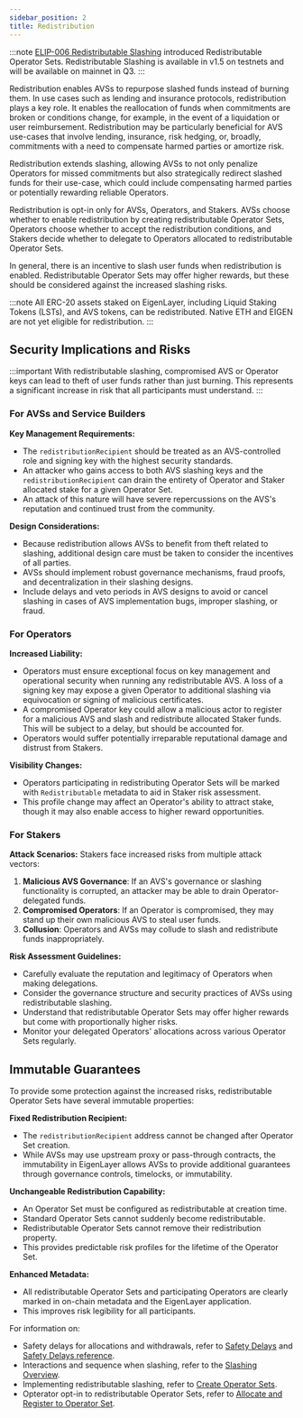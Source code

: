```yaml
---
sidebar_position: 2
title: Redistribution
---
```


:::note
[ELIP-006 Redistributable Slashing](https://github.com/eigenfoundation/ELIPs/blob/main/ELIPs/ELIP-006.md) introduced Redistributable Operator Sets.
Redistributable Slashing is available in v1.5 on testnets and will be available on mainnet in Q3.
:::

Redistribution enables AVSs to repurpose slashed funds instead of burning them. In use cases such as lending and insurance protocols, 
redistribution plays a key role. It enables the reallocation of funds when commitments are broken or conditions change, for example, 
in the event of a liquidation or user reimbursement. Redistribution may be particularly beneficial for AVS use-cases that involve 
lending, insurance, risk hedging, or, broadly, commitments with a need to compensate harmed parties or amortize risk.

Redistribution extends slashing, allowing AVSs to not only penalize Operators for missed commitments but also strategically 
redirect slashed funds for their use-case, which could include compensating harmed parties or potentially rewarding reliable Operators.

Redistribution is opt-in only for AVSs, Operators, and Stakers. AVSs choose whether to enable redistribution by creating
redistributable Operator Sets, Operators choose whether to accept the redistribution conditions, and Stakers decide whether 
to delegate to Operators allocated to redistributable Operator Sets.

In general, there is an incentive to slash user funds when redistribution is enabled. Redistributable Operator Sets 
may offer higher rewards, but these should be considered against the increased slashing risks.

:::note
All ERC-20 assets staked on EigenLayer, including Liquid Staking Tokens (LSTs), and AVS tokens, can be redistributed. Native ETH and EIGEN are not yet eligible for redistribution.
:::

## Security Implications and Risks

:::important
With redistributable slashing, compromised AVS or Operator keys can lead to theft of user funds rather than just burning. This represents a significant increase in risk that all participants must understand.
:::

### For AVSs and Service Builders

**Key Management Requirements:**
- The `redistributionRecipient` should be treated as an AVS-controlled role and signing key with the highest security standards.
- An attacker who gains access to both AVS slashing keys and the `redistributionRecipient` can drain the entirety of Operator and Staker allocated stake for a given Operator Set.
- An attack of this nature will have severe repercussions on the AVS's reputation and continued trust from the community.

**Design Considerations:**
- Because redistribution allows AVSs to benefit from theft related to slashing, additional design care must be taken to consider the incentives of all parties.
- AVSs should implement robust governance mechanisms, fraud proofs, and decentralization in their slashing designs.
- Include delays and veto periods in AVS designs to avoid or cancel slashing in cases of AVS implementation bugs, improper slashing, or fraud.

### For Operators

**Increased Liability:**
- Operators must ensure exceptional focus on key management and operational security when running any redistributable AVS. A loss of a signing key may expose a given Operator to additional slashing via equivocation or signing of malicious certificates. 
- A compromised Operator key could allow a malicious actor to register for a malicious AVS and slash and redistribute allocated Staker funds. This will be subject to a delay, but should be accounted for.
- Operators would suffer potentially irreparable reputational damage and distrust from Stakers.

**Visibility Changes:**
- Operators participating in redistributing Operator Sets will be marked with `Redistributable` metadata to aid in Staker risk assessment.
- This profile change may affect an Operator's ability to attract stake, though it may also enable access to higher reward opportunities.

### For Stakers

**Attack Scenarios:**
Stakers face increased risks from multiple attack vectors:

1. **Malicious AVS Governance**: If an AVS's governance or slashing functionality is corrupted, an attacker may be able to drain Operator-delegated funds.
2. **Compromised Operators**: If an Operator is compromised, they may stand up their own malicious AVS to steal user funds.
3. **Collusion**: Operators and AVSs may collude to slash and redistribute funds inappropriately.

**Risk Assessment Guidelines:**
- Carefully evaluate the reputation and legitimacy of Operators when making delegations.
- Consider the governance structure and security practices of AVSs using redistributable slashing.
- Understand that redistributable Operator Sets may offer higher rewards but come with proportionally higher risks.
- Monitor your delegated Operators' allocations across various Operator Sets regularly.

## Immutable Guarantees

To provide some protection against the increased risks, redistributable Operator Sets have several immutable properties:

**Fixed Redistribution Recipient:**
- The `redistributionRecipient` address cannot be changed after Operator Set creation.
- While AVSs may use upstream proxy or pass-through contracts, the immutability in EigenLayer allows AVSs to provide additional guarantees through governance controls, timelocks, or immutability.

**Unchangeable Redistribution Capability:**
- An Operator Set must be configured as redistributable at creation time.
- Standard Operator Sets cannot suddenly become redistributable.
- Redistributable Operator Sets cannot remove their redistribution property.
- This provides predictable risk profiles for the lifetime of the Operator Set.

**Enhanced Metadata:**
- All redistributable Operator Sets and participating Operators are clearly marked in on-chain metadata and the EigenLayer application.
- This improves risk legibility for all participants.

For information on: 

* Safety delays for allocations and withdrawals, refer to [Safety Delays](safety-delays-concept.md) and [Safety Delays reference](../../reference/safety-delays-reference.md).
* Interactions and sequence when slashing, refer to the [Slashing Overview](slashing-concept.md).
* Implementing redistributable slashing, refer to [Create Operator Sets](../../developers/howto/build/operator-sets/create-operator-sets.md).
* Opterator opt-in to redistributable Operator Sets, refer to [Allocate and Register to Operator Set](../../operators/howto/operator-sets.md).
